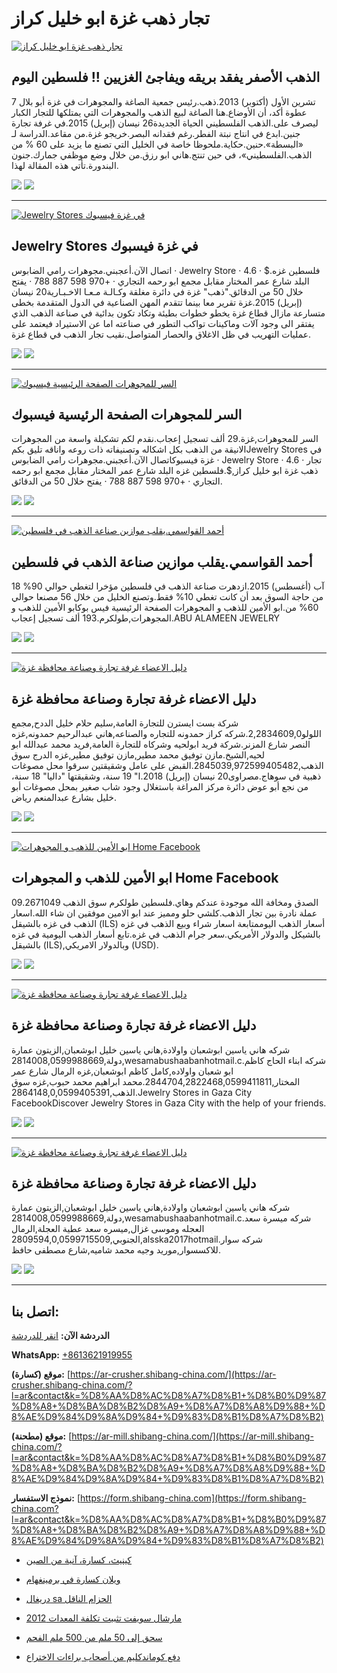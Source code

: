 # تجار ذهب غزة ابو خليل كراز

<a href="https://swt.shibang-china.com/?l=ar&img&k=%D8%AA%D8%AC%D8%A7%D8%B1+%D8%B0%D9%87%D8%A8+%D8%BA%D8%B2%D8%A9+%D8%A7%D8%A8%D9%88+%D8%AE%D9%84%D9%8A%D9%84+%D9%83%D8%B1%D8%A7%D8%B2" target="_blank">![تجار ذهب غزة ابو خليل كراز](http://static.shibang-china.com/all-800x300/1057.jpg)</a>

## الذهب الأصفر يفقد بريقه ويفاجئ الغزيين !! فلسطين اليوم
7 تشرين الأول (أكتوبر) 2013.ذهب.رئيس جمعية الصاغة والمجوهرات في غزة أبو بلال عطوة أكد، أن الأوضاع.هنا الصاغة لبيع الذهب والمجوهرات التي يمتلكها للتجار الكبار ليصرف على.ﺍﻟﺬﻫﺐ ﺍﻟﻔﻠﺴﻄﻴﻨﻲ الحياة الجديدة26 نيسان (إبريل) 2015.ﻓﻲ ﻏﺮﻓﺔ ﺗﺠﺎﺭﺓ ﺟﻨﻴﻦ.ﺍﺑﺪﻉ ﻓﻲ ﺍﻧﺘﺎﺝ ﻧﺒﺘﺔ ﺍﻟﻔﻄﺮ.ﺭﻏﻢ ﻓﻘﺪﺍﻧﻪ ﺍﻟﺒﺼﺮ.ﺧﺮﻳﺠﻮ ﻏﺰﺓ.ﻣﻦ ﻣﻘﺎﻋﺪ.ﺍﻟﺪﺭﺍﺳﺔ ﻟـ «ﺍﻟﺒﺴﻄﺔ».ﺣﻨﻴﻦ.ﺣﻜﺎﻳﺔ.ﻣﻠﺤﻮﻇﺎ ﺧﺎﺻﺔ ﻓﻲ ﺍﻟﺨﻠﻴﻞ ﺍﻟﺘﻲ ﺗﺼﻨﻊ ﻣﺎ ﻳﺰﻳﺪ ﻋﻠﻰ 60 % ﻣﻦ ﺍﻟﺬﻫﺐ.ﺍﻟﻔﻠﺴﻄﻴﻨﻲ»، ﻓﻲ ﺣﻴﻦ ﺗﻨﺘﺞ.ﻫﺎﻧﻲ ﺍﺑﻮ ﺭﺯﻕ.ﻣﻦ ﺧﻼﻝ ﻭﺿﻊ ﻣﻮﻇﻔﻲ ﺟﻤﺎﺭﻙ.ﺟﻨﻮﻥ ﺍﻟﺒﻨﺪﻭﺭﺓ.ﺗﺄﺗﻲ ﻫﺬﻩ ﺍﻟﻤﻘﺎﻟﺔ ﻟﻬﺬﺍ.


<a href="https://whatsapp.shibangsoft.com/WhatsApp.php" target="_blank" title="WhatsApp">![](http://static.shibang-china.com/icon/whatsapp.png)</a> <a href="https://swt.shibang-china.com/?l=ar&icon&k=%D8%AA%D8%AC%D8%A7%D8%B1+%D8%B0%D9%87%D8%A8+%D8%BA%D8%B2%D8%A9+%D8%A7%D8%A8%D9%88+%D8%AE%D9%84%D9%8A%D9%84+%D9%83%D8%B1%D8%A7%D8%B2" target="_blank">![](http://static.shibang-china.com/icon/chat-ar.png)</a>

---

<a href="https://swt.shibang-china.com/?l=ar&img&k=%D8%AA%D8%AC%D8%A7%D8%B1+%D8%B0%D9%87%D8%A8+%D8%BA%D8%B2%D8%A9+%D8%A7%D8%A8%D9%88+%D8%AE%D9%84%D9%8A%D9%84+%D9%83%D8%B1%D8%A7%D8%B2" target="_blank">![Jewelry Stores في غزة فيسبوك](http://static.shibang-china.com/all-800x300/1021.jpg)</a>

## Jewelry Stores في غزة فيسبوك
اتصال الآن.أعجبني.مجوهرات رامي الضابوس &middot; Jewelry Store · 4.6 · $.فلسطين غزه البلد شارع عمر المختار مقابل مجمع ابو رحمه التجاري · +970 598 887 788 · يفتح خلال 50 من الدقائق.&quot;ذهب&quot; غزة في دائرة مغلقة وكـالـة مـعـا الاخـبـارية20 نيسان (إبريل) 2015.غزة تقرير معا بينما تتقدم المهن الصناعية في الدول المتقدمة بخطى متسارعة مازال قطاع غزة يخطو خطوات بطيئة وتكاد تكون بدائية في صناعة الذهب الذي يفتقر الى وجود آلات وماكينات تواكب التطور في صناعته اما عن الاستيراد فيعتمد على عمليات التهريب في ظل الاغلاق والحصار المتواصل.نقيب تجار الذهب في قطاع غزة.


<a href="https://whatsapp.shibangsoft.com/WhatsApp.php" target="_blank" title="WhatsApp">![](http://static.shibang-china.com/icon/whatsapp.png)</a> <a href="https://swt.shibang-china.com/?l=ar&icon&k=%D8%AA%D8%AC%D8%A7%D8%B1+%D8%B0%D9%87%D8%A8+%D8%BA%D8%B2%D8%A9+%D8%A7%D8%A8%D9%88+%D8%AE%D9%84%D9%8A%D9%84+%D9%83%D8%B1%D8%A7%D8%B2" target="_blank">![](http://static.shibang-china.com/icon/chat-ar.png)</a>

---

<a href="https://swt.shibang-china.com/?l=ar&img&k=%D8%AA%D8%AC%D8%A7%D8%B1+%D8%B0%D9%87%D8%A8+%D8%BA%D8%B2%D8%A9+%D8%A7%D8%A8%D9%88+%D8%AE%D9%84%D9%8A%D9%84+%D9%83%D8%B1%D8%A7%D8%B2" target="_blank">![السر للمجوهرات الصفحة الرئيسية فيسبوك](http://static.shibang-china.com/all-800x300/1199.jpg)</a>

## السر للمجوهرات الصفحة الرئيسية فيسبوك
السر للمجوهرات,غزة.29 ألف تسجيل إعجاب.نقدم لكم تشكيلة واسعة من المجوهرات الانيقة من الذهب بكل اشكاله وتصنيفاته ذات روعه واناقه تليق بكم‏Jewelry Stores في غزة فيسبوكاتصال الآن.أعجبني.مجوهرات رامي الضابوس &middot; Jewelry Store · 4.6 · تجار ذهب غزة ابو خليل كراز,$.فلسطين غزه البلد شارع عمر المختار مقابل مجمع ابو رحمه التجاري · +970 598 887 788 · يفتح خلال 50 من الدقائق.


<a href="https://whatsapp.shibangsoft.com/WhatsApp.php" target="_blank" title="WhatsApp">![](http://static.shibang-china.com/icon/whatsapp.png)</a> <a href="https://swt.shibang-china.com/?l=ar&icon&k=%D8%AA%D8%AC%D8%A7%D8%B1+%D8%B0%D9%87%D8%A8+%D8%BA%D8%B2%D8%A9+%D8%A7%D8%A8%D9%88+%D8%AE%D9%84%D9%8A%D9%84+%D9%83%D8%B1%D8%A7%D8%B2" target="_blank">![](http://static.shibang-china.com/icon/chat-ar.png)</a>

---

<a href="https://swt.shibang-china.com/?l=ar&img&k=%D8%AA%D8%AC%D8%A7%D8%B1+%D8%B0%D9%87%D8%A8+%D8%BA%D8%B2%D8%A9+%D8%A7%D8%A8%D9%88+%D8%AE%D9%84%D9%8A%D9%84+%D9%83%D8%B1%D8%A7%D8%B2" target="_blank">![أحمد القواسمي.يقلب موازين صناعة الذهب في فلسطين](http://static.shibang-china.com/all-800x300/181.jpg)</a>

## أحمد القواسمي.يقلب موازين صناعة الذهب في فلسطين
18 آب (أغسطس) 2015.ازدهرت صناعة الذهب في فلسطين مؤخرا لتغطي حوالي 90% من حاجة السوق بعد أن كانت تغطي 10% فقط.وتصنع الخليل من خلال 56 مصنعا حوالي 60% من.ابو الأمين للذهب و المجوهرات الصفحة الرئيسية فيس بوكابو الأمين للذهب و المجوهرات,طولكرم.193 ألف تسجيل إعجاب.ABU ALAMEEN JEWELRY‎‏


<a href="https://whatsapp.shibangsoft.com/WhatsApp.php" target="_blank" title="WhatsApp">![](http://static.shibang-china.com/icon/whatsapp.png)</a> <a href="https://swt.shibang-china.com/?l=ar&icon&k=%D8%AA%D8%AC%D8%A7%D8%B1+%D8%B0%D9%87%D8%A8+%D8%BA%D8%B2%D8%A9+%D8%A7%D8%A8%D9%88+%D8%AE%D9%84%D9%8A%D9%84+%D9%83%D8%B1%D8%A7%D8%B2" target="_blank">![](http://static.shibang-china.com/icon/chat-ar.png)</a>

---

<a href="https://swt.shibang-china.com/?l=ar&img&k=%D8%AA%D8%AC%D8%A7%D8%B1+%D8%B0%D9%87%D8%A8+%D8%BA%D8%B2%D8%A9+%D8%A7%D8%A8%D9%88+%D8%AE%D9%84%D9%8A%D9%84+%D9%83%D8%B1%D8%A7%D8%B2" target="_blank">![دليل الاعضاء غرفة تجارة وصناعة محافظة غزة](http://static.shibang-china.com/all-800x300/1128.jpg)</a>

## دليل الاعضاء غرفة تجارة وصناعة محافظة غزة
شركة بست ايسترن للتجارة العامة,سليم حلام خليل الددح,مجمع اللولو2,2834609,0.شركه كراز حمدونه للتجاره والصناعه,هاني عبدالرحيم حمدونه,غزه النصر شارع المزنر.شركة فريد ابولحيه وشركاه للتجارة العامة,فريد محمد عبدالله ابو لحيه,الشيخ.مازن توفيق محمد مطير,مازن توفيق مطير,غزه الدرج سوق الذهب,2845039,972599405482.القبض على عامل وشقيقتين سرقوا محل مصوغات ذهبية في سوهاج.مصراوى20 نيسان (إبريل) 2018.ا&quot; 19 سنة، وشقيقتها &quot;داليا&quot; 18 سنة، من نجع أبو عوض دائرة مركز المراغة باستغلال وجود شاب صغير بمحل مصوغات أبو خليل بشارع عبدالمنعم رياض.


<a href="https://whatsapp.shibangsoft.com/WhatsApp.php" target="_blank" title="WhatsApp">![](http://static.shibang-china.com/icon/whatsapp.png)</a> <a href="https://swt.shibang-china.com/?l=ar&icon&k=%D8%AA%D8%AC%D8%A7%D8%B1+%D8%B0%D9%87%D8%A8+%D8%BA%D8%B2%D8%A9+%D8%A7%D8%A8%D9%88+%D8%AE%D9%84%D9%8A%D9%84+%D9%83%D8%B1%D8%A7%D8%B2" target="_blank">![](http://static.shibang-china.com/icon/chat-ar.png)</a>

---

<a href="https://swt.shibang-china.com/?l=ar&img&k=%D8%AA%D8%AC%D8%A7%D8%B1+%D8%B0%D9%87%D8%A8+%D8%BA%D8%B2%D8%A9+%D8%A7%D8%A8%D9%88+%D8%AE%D9%84%D9%8A%D9%84+%D9%83%D8%B1%D8%A7%D8%B2" target="_blank">![ابو الأمين للذهب و المجوهرات Home Facebook](http://static.shibang-china.com/all-800x300/1166.jpg)</a>

## ابو الأمين للذهب و المجوهرات Home Facebook
فلسطين طولكرم سوق الذهب 09.2671049‎.الصدق ومخافة الله موجودة عندكم وهاي عملة نادرة بين تجار الذهب.كلشي حلو ومميز عند ابو الامين موفقين ان شاء الله.اسعار الذهب فى غزه بالشيقل (ILS) أسعار الذهب اليوممتابعة اسعار شراء وبيع الذهب في غزه بالشيكل والدولار الأمريكي.سعر جرام الذهب في غزه.تابع أسعار الذهب اليومية في غزه بالشيقل (ILS),وبالدولار الامريكي (USD).


<a href="https://whatsapp.shibangsoft.com/WhatsApp.php" target="_blank" title="WhatsApp">![](http://static.shibang-china.com/icon/whatsapp.png)</a> <a href="https://swt.shibang-china.com/?l=ar&icon&k=%D8%AA%D8%AC%D8%A7%D8%B1+%D8%B0%D9%87%D8%A8+%D8%BA%D8%B2%D8%A9+%D8%A7%D8%A8%D9%88+%D8%AE%D9%84%D9%8A%D9%84+%D9%83%D8%B1%D8%A7%D8%B2" target="_blank">![](http://static.shibang-china.com/icon/chat-ar.png)</a>

---

<a href="https://swt.shibang-china.com/?l=ar&img&k=%D8%AA%D8%AC%D8%A7%D8%B1+%D8%B0%D9%87%D8%A8+%D8%BA%D8%B2%D8%A9+%D8%A7%D8%A8%D9%88+%D8%AE%D9%84%D9%8A%D9%84+%D9%83%D8%B1%D8%A7%D8%B2" target="_blank">![دليل الاعضاء غرفة تجارة وصناعة محافظة غزة](http://static.shibang-china.com/all-800x300/411.jpg)</a>

## دليل الاعضاء غرفة تجارة وصناعة محافظة غزة
شركه هاني ياسين ابوشعبان واولادة,هاني ياسين خليل ابوشعبان,الزيتون عمارة دولة,2814008,0599988669,wesamabushaabanhotmail.c.شركه ابناء الحاج كاظم ابو شعبان واولاده,كامل كاظم ابوشعبان,غزه الرمال شارع عمر المختار,2844704,2822468,0599411811.محمد ابراهيم محمد حبوب,غزه سوق الذهب,2864148,0,0599405391.Jewelry Stores in Gaza City FacebookDiscover Jewelry Stores in Gaza City with the help of your friends.


<a href="https://whatsapp.shibangsoft.com/WhatsApp.php" target="_blank" title="WhatsApp">![](http://static.shibang-china.com/icon/whatsapp.png)</a> <a href="https://swt.shibang-china.com/?l=ar&icon&k=%D8%AA%D8%AC%D8%A7%D8%B1+%D8%B0%D9%87%D8%A8+%D8%BA%D8%B2%D8%A9+%D8%A7%D8%A8%D9%88+%D8%AE%D9%84%D9%8A%D9%84+%D9%83%D8%B1%D8%A7%D8%B2" target="_blank">![](http://static.shibang-china.com/icon/chat-ar.png)</a>

---

<a href="https://swt.shibang-china.com/?l=ar&img&k=%D8%AA%D8%AC%D8%A7%D8%B1+%D8%B0%D9%87%D8%A8+%D8%BA%D8%B2%D8%A9+%D8%A7%D8%A8%D9%88+%D8%AE%D9%84%D9%8A%D9%84+%D9%83%D8%B1%D8%A7%D8%B2" target="_blank">![دليل الاعضاء غرفة تجارة وصناعة محافظة غزة](http://static.shibang-china.com/all-800x300/1410.jpg)</a>

## دليل الاعضاء غرفة تجارة وصناعة محافظة غزة
شركه هاني ياسين ابوشعبان واولادة,هاني ياسين خليل ابوشعبان,الزيتون عمارة دولة,2814008,0599988669,wesamabushaabanhotmail.c.شركه ميسرة سعد العجله وموسى غزال,ميسره سعد عطية العجلة,الرمال الجنوبي,2809594,0,0599715509,alsska2017hotmail.شركه سوار للاكسسوار,موريد وجيه محمد شاميه,شارع مصطفى حافظ.

<a href="https://whatsapp.shibangsoft.com/WhatsApp.php" target="_blank" title="WhatsApp">![](http://static.shibang-china.com/icon/whatsapp.png)</a> <a href="https://swt.shibang-china.com/?l=ar&icon&k=%D8%AA%D8%AC%D8%A7%D8%B1+%D8%B0%D9%87%D8%A8+%D8%BA%D8%B2%D8%A9+%D8%A7%D8%A8%D9%88+%D8%AE%D9%84%D9%8A%D9%84+%D9%83%D8%B1%D8%A7%D8%B2" target="_blank">![](http://static.shibang-china.com/icon/chat-ar.png)</a>

---
## اتصل بنا:

**الدردشة الآن:** [انقر للدردشة](https://swt.shibang-china.com?l=ar&contact&k=%D8%AA%D8%AC%D8%A7%D8%B1+%D8%B0%D9%87%D8%A8+%D8%BA%D8%B2%D8%A9+%D8%A7%D8%A8%D9%88+%D8%AE%D9%84%D9%8A%D9%84+%D9%83%D8%B1%D8%A7%D8%B2)

**WhatsApp:**  [+8613621919955](https://whatsapp.shibangsoft.com/WhatsApp.php)

**موقع (كسارة):** [https://ar-crusher.shibang-china.com/](https://ar-crusher.shibang-china.com/?l=ar&contact&k=%D8%AA%D8%AC%D8%A7%D8%B1+%D8%B0%D9%87%D8%A8+%D8%BA%D8%B2%D8%A9+%D8%A7%D8%A8%D9%88+%D8%AE%D9%84%D9%8A%D9%84+%D9%83%D8%B1%D8%A7%D8%B2)

**موقع (مطحنة):** [https://ar-mill.shibang-china.com/](https://ar-mill.shibang-china.com/?l=ar&contact&k=%D8%AA%D8%AC%D8%A7%D8%B1+%D8%B0%D9%87%D8%A8+%D8%BA%D8%B2%D8%A9+%D8%A7%D8%A8%D9%88+%D8%AE%D9%84%D9%8A%D9%84+%D9%83%D8%B1%D8%A7%D8%B2)

**نموذج الاستفسار:** [https://form.shibang-china.com](https://form.shibang-china.com?l=ar&contact&k=%D8%AA%D8%AC%D8%A7%D8%B1+%D8%B0%D9%87%D8%A8+%D8%BA%D8%B2%D8%A9+%D8%A7%D8%A8%D9%88+%D8%AE%D9%84%D9%8A%D9%84+%D9%83%D8%B1%D8%A7%D8%B2)

* [كينيث، كسارة، آنية من الصين](../34/%D9%83%D9%8A%D9%86%D9%8A%D8%AB%D8%8C%20%D9%83%D8%B3%D8%A7%D8%B1%D8%A9%D8%8C%20%D8%A2%D9%86%D9%8A%D8%A9%20%D9%85%D9%86%20%D8%A7%D9%84%D8%B5%D9%8A%D9%86.md)

* [ويلان كسارة في برمينغهام](../32/%D9%88%D9%8A%D9%84%D8%A7%D9%86%20%D9%83%D8%B3%D8%A7%D8%B1%D8%A9%20%D9%81%D9%8A%20%D8%A8%D8%B1%D9%85%D9%8A%D9%86%D8%BA%D9%87%D8%A7%D9%85.md)

* [دريغال sa الحزام الناقل](../31/%D8%AF%D8%B1%D9%8A%D8%BA%D8%A7%D9%84%20sa%20%D8%A7%D9%84%D8%AD%D8%B2%D8%A7%D9%85%20%D8%A7%D9%84%D9%86%D8%A7%D9%82%D9%84.md)

* [مارشال سويفت تثبيت تكلفة المعدات 2012](../33/%D9%85%D8%A7%D8%B1%D8%B4%D8%A7%D9%84%20%D8%B3%D9%88%D9%8A%D9%81%D8%AA%20%D8%AA%D8%AB%D8%A8%D9%8A%D8%AA%20%D8%AA%D9%83%D9%84%D9%81%D8%A9%20%D8%A7%D9%84%D9%85%D8%B9%D8%AF%D8%A7%D8%AA%202012.md)

* [سحق إلى 50 ملم من 500 ملم الفحم](../32/%D8%B3%D8%AD%D9%82%20%D8%A5%D9%84%D9%89%2050%20%D9%85%D9%84%D9%85%20%D9%85%D9%86%20500%20%D9%85%D9%84%D9%85%20%D8%A7%D9%84%D9%81%D8%AD%D9%85.md)

* [دفع كوماندكليم من أصحاب براءات الاختراع](../34/%D8%AF%D9%81%D8%B9%20%D9%83%D9%88%D9%85%D8%A7%D9%86%D8%AF%D9%83%D9%84%D9%8A%D9%85%20%D9%85%D9%86%20%D8%A3%D8%B5%D8%AD%D8%A7%D8%A8%20%D8%A8%D8%B1%D8%A7%D8%A1%D8%A7%D8%AA%20%D8%A7%D9%84%D8%A7%D8%AE%D8%AA%D8%B1%D8%A7%D8%B9.md)